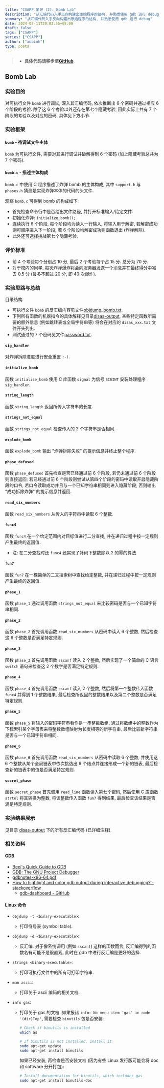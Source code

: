 ```yaml
---
title: "CSAPP 笔记 (2): Bomb Lab"
description: "从汇编代码入手反向构建出原始程序的结构, 并熟悉使用 gdb 进行 debug"
summary: "从汇编代码入手反向构建出原始程序的结构, 并熟悉使用 gdb 进行 debug"
date: 2024-07-11T20:03:55+08:00
draft: false
tags: ["CSAPP"]
series: ["CSAPP"]
author: ["xubinh"]
type: posts
---
```


> - **具体代码请移步至[GitHub](https://github.com/xubinh/csapp/tree/main/2-bomb-lab).**

## Bomb Lab

### 实验目的

对可执行文件 `bomb` 进行调试, 深入其汇编代码, 依次推断出 6 个密码并通过相应 6 个阶段的考验. 除了这 6 个考验以外还存在第七个隐藏考验, 因此实际上共有 7 个阶段的考验以及对应的密码, 具体见下方小节.

### 实验框架

#### `bomb` - 待调试文件主体

`bomb` 为可执行文件, 需要对其进行调试并破解得到 6 个密码 (加上隐藏考验总共为 7 个密码).

#### `bomb.c` - 描述主体构成

`bomb.c` 中使用 C 程序描述了炸弹 bomb 的主体构成, 其中 `support.h` 与 `phases.h` 猜测是实现炸弹本体的代码的头文件.

观察 `bomb.c` 可得到 bomb 的构成如下:

- 首先检查命令行中是否给出文件路径, 并打开标准输入/给定文件.
- 初始化炸弹: `initialize_bomb();`
- 连续执行 6 个阶段, 每个阶段均为读入一行输入, 将输入用于解密, 若解密成功则可顺序进入下一阶段, 若 6 个阶段均解密成功则函数退出 (炸弹解除).
- 此外还可选择挑战第七个隐藏考验.

### 评价标准

- 前 4 个考验每个分别占 10 分, 最后 2 个考验每个占 15 分. 总分为 70 分.
- 对于校内的同学, 每次炸弹爆炸将会向服务器发送一个消息并在最终得分中减去 0.5 分 (最多不超过 20 分, 即 40 次爆炸).

### 实验思路与总结

目录结构:

- 可执行文件 `bomb` 的反汇编内容见文件[objdump_bomb.txt](https://github.com/xubinh/csapp/tree/main/2-bomb-lab/objdump_bomb.txt).
- 下列所有函数的机器指令的具体解释见目录[disas-output](https://github.com/xubinh/csapp/tree/main/2-bomb-lab/disas-output), 某些特定函数所需要的额外信息 (例如跳转表或全局字符串等) 将会在对应的 `disas_xxx.txt` 文件开头列出.
- 测试通过的 7 个密码见文件[password.txt](https://github.com/xubinh/csapp/tree/main/2-bomb-lab/password.txt).

#### `sig_handler`

对炸弹拆除进度进行安全重置 `:-)`.

#### `initialize_bomb`

函数 `initialize_bomb` 使用 C 库函数 `signal` 为信号 `SIGINT` 安装处理程序 `sig_handler`.

#### `string_length`

函数 `string_length` 返回所传入字符串的长度.

#### `strings_not_equal`

函数 `strings_not_equal` 检查传入的 2 个字符串是否相同.

#### `explode_bomb`

函数 `explode_bomb` 输出 "炸弹拆除失败" 的提示信息并终止整个程序.

#### `phase_defused`

函数 `phase_defused` 首先检查是否已经通过前 6 个阶段, 若仍未通过前 6 个阶段则直接返回; 若已经通过前 6 个阶段则尝试从第四个阶段的密码中读取开启隐藏阶段的口令, 若口令读取成功并且与一个已知字符串相同则进入隐藏阶段; 否则输出 "成功拆除炸弹" 的提示信息并返回.

#### `read_six_numbers`

函数 `read_six_numbers` 从传入的字符串中读取 6 个整数.

#### `func4`

函数 `func4` 在一个给定范围内对目标值进行二分查找, 并在递归过程中按一定规则产生最终的返回值.

- 注: 在二分查找时还 `func4` 还实现了补码下整数除以 2 的幂的算法.

#### `fun7`

函数 `fun7` 在一棵简单的二叉搜索树中查找给定整数, 并在递归过程中按一定规则产生最终的返回值.

#### `phase_1`

函数 `phase_1` 通过调用函数 `strings_not_equal` 来比较密码是否与一个已知字符串相同.

#### `phase_2`

函数 `phase_2` 首先调用函数 `read_six_numbers` 从密码中读入 6 个整数, 然后检查这 6 个整数是否满足特定规则.

#### `phase_3`

函数 `phase_3` 首先调用函数 `sscanf` 读入 2 个整数, 然后实现了一个简单的 C 语言 `switch` 语句来检查这 2 个数字是否满足特定规则.

#### `phase_4`

函数 `phase_4` 首先调用函数 `sscanf` 读入 2 个整数, 然后将第一个整数传入函数 `func4` 并得到 1 个整数结果, 最后检查所返回的整数结果以及第二个整数是否满足特定规则.

#### `phase_5`

函数 `phase_5` 将输入的密码字符串看作是一串整数数组, 通过将数组中的整数作为下标索引某个字母表来将整数数组映射为长度相等的新字符串, 最后比较新字符串是否与一个已知字符串相同.

#### `phase_6`

函数 `phase_6` 首先调用函数 `read_six_numbers` 从密码中读取 6 个整数, 并使用这 6 个整数从某个全局链表中依次挑选出 6 个结点并连接形成一个新的链表, 最后检查新的链表中的值是否满足特定规则.

#### `secret_phase`

函数 `secret_phase` 首先调用 `read_line` 函数读入第七个密码, 然后使用 C 库函数 `strtol` 将其转换为整数, 将该整数传入函数 `fun7` 得到结果, 最后检查该结果是否满足特定规则.

### 实验结果展示

见目录 [disas-output](https://github.com/xubinh/csapp/tree/main/2-bomb-lab/disas-output/) 下的所有反汇编代码 (已详细注释).

### 相关资料

#### GDB

- [Beej's Quick Guide to GDB](https://beej.us/guide/bggdb/)
- [GDB: The GNU Project Debugger](https://www.sourceware.org/gdb/)
- [gdbnotes-x86-64.pdf](http://csapp.cs.cmu.edu/3e/docs/gdbnotes-x86-64.pdf)
- [How to highlight and color gdb output during interactive debugging? - stackoverflow](https://stackoverflow.com/questions/209534/how-to-highlight-and-color-gdb-output-during-interactive-debugging)
  - [gdb-dashboard - GitHub](https://github.com/cyrus-and/gdb-dashboard)

#### Linux 命令

- `objdump -t <binary-executable>`:

  - 打印符号表 (symbol table).

- `objdump -d <binary-executable>`:

  - 反汇编. 对于像系统调用 (例如 `sscanf`) 这样的函数而言, 反汇编得到的函数名有可能不是很直观, 此时在 gdb 中进行反汇编是更好的选择.

- `strings <binary-executable>`:

  - 打印可执行文件中的所有可打印字符串.

- `man ascii`:

  - 打印关于 ascii 编码的相关文档.

- `info gas`:

  - 打印关于 gas 的文档. 如果报错 `info: No menu item 'gas' in node '(dir)Top'`, 需要检查 `binutils` 包是否安装:

    ```bash
    # Check if binutils is installed
    which as

    # If binutils is not installed, install it
    sudo apt-get update
    sudo apt-get install binutils
    ```

    如果已经安装, 再检查是否安装文档 (因为有些 Linux 发行版可能会将 doc 和 software 分开打包):

    ```bash
    # Install documentation for binutils, which includes gas
    sudo apt-get install binutils-doc
    ```
